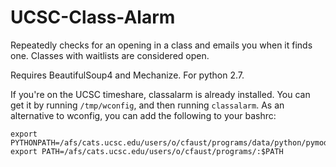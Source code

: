 # UCSC-Class-Alarm
Repeatedly checks for an opening in a class and emails you when it finds one.
Classes with waitlists are considered open.

Requires BeautifulSoup4 and Mechanize. For python 2.7.

If you're on the UCSC timeshare, classalarm is already installed. You can get it by running `/tmp/wconfig`, and then running `classalarm`. As an alternative to wconfig, you can add the following to your bashrc:

```
export PYTHONPATH=/afs/cats.ucsc.edu/users/o/cfaust/programs/data/python/pymodules/:$PYTHONPATH
export PATH=/afs/cats.ucsc.edu/users/o/cfaust/programs/:$PATH
```
